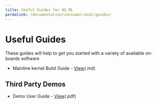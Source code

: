 ```yaml
---
title: Useful Guides for AI_ML
permalink: /documentation/consumer/aiml/guides/
---
```

# Useful Guides

These guides will help to get you started with a variety of available on-boards software
- Mainline kernel Build Guide - [View](./build/mainline.md)(.md)

## Third Party Demos

- Demo User Guide - [View](/documentation/consumer/aiml/hardware-docs/files/aiml-demo-user-guide.pdf)(.pdf)
